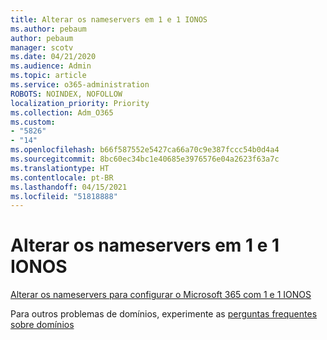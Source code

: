 ```yaml
---
title: Alterar os nameservers em 1 e 1 IONOS
ms.author: pebaum
author: pebaum
manager: scotv
ms.date: 04/21/2020
ms.audience: Admin
ms.topic: article
ms.service: o365-administration
ROBOTS: NOINDEX, NOFOLLOW
localization_priority: Priority
ms.collection: Adm_O365
ms.custom:
- "5826"
- "14"
ms.openlocfilehash: b66f587552e5427ca66a70c9e387fccc54b0d4a4
ms.sourcegitcommit: 8bc60ec34bc1e40685e3976576e04a2623f63a7c
ms.translationtype: HT
ms.contentlocale: pt-BR
ms.lasthandoff: 04/15/2021
ms.locfileid: "51818888"
---
```

# <a name="change-nameservers-at-1-and-1-ionos"></a>Alterar os nameservers em 1 e 1 IONOS

[Alterar os nameservers para configurar o Microsoft 365 com 1 e 1 IONOS](https://docs.microsoft.com/microsoft-365/admin/dns/change-nameservers-at-1-1-internet)

Para outros problemas de domínios, experimente as [perguntas frequentes sobre domínios](https://docs.microsoft.com/microsoft-365/admin/setup/domains-faq)